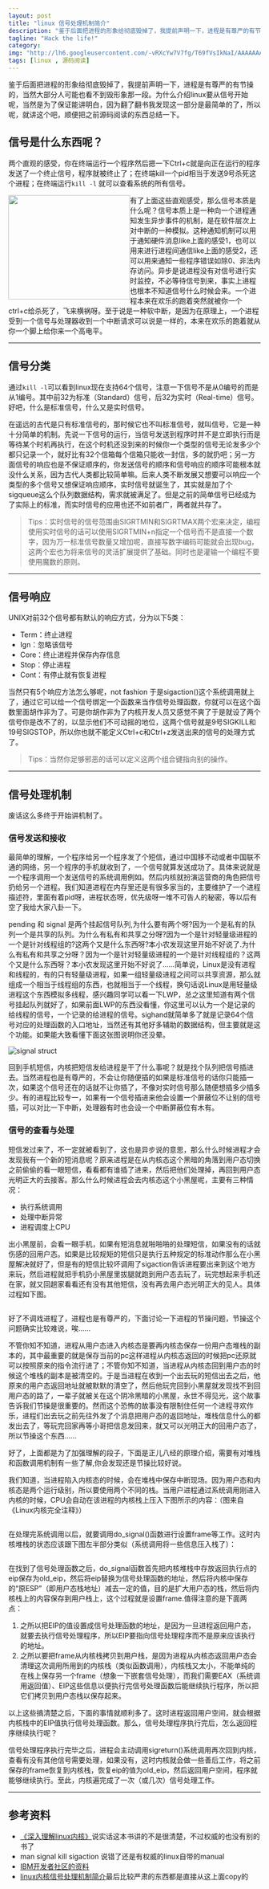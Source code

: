 ```yaml
---
layout: post
title: "linux 信号处理机制简介"
description: "鉴于后面把进程的形象给彻底毁掉了，我提前声明一下，进程是有尊严的有节操的，当然大部分人可能也看不到毁形象那一段了。"
tagline: "Hack the life!"
category: 
img: "http://lh6.googleusercontent.com/-vRXcYw7V7fg/T69fVsIkNaI/AAAAAAAAAIw/Y3KgmC33VbI/s512/linux.jpg"
tags: [linux , 源码阅读]
---
```

<div>
<p>
    鉴于后面把进程的形象给彻底毁掉了，我提前声明一下，进程是有尊严的有节操的，当然大部分人可能也看不到毁形象那一段。为什么介绍linux要从信号开始呢，当然是为了保证能讲明白，因为翻了翻书我发现这一部分是最简单的了，所以呢，就讲这个吧，顺便把之前源码阅读的东西总结一下。
</p>
<h2>信号是什么东西呢？</h2>
<p>两个直观的感受，你在终端运行一个程序然后摁一下Ctrl+c就是向正在运行的程序发送了一个终止信号，程序就被终止了；在终端kill一个pid相当于发送9号杀死这个进程；在终端运行<code>kill -l</code>
就可以查看系统的所有信号。   </p> 
<img src="http://lh6.googleusercontent.com/-vRXcYw7V7fg/T69fVsIkNaI/AAAAAAAAAIw/Y3KgmC33VbI/s512/linux.jpg" style="float:left;width:243px;height:208px">	
<p>有了上面这些直观感受，那么信号本质是什么呢？信号本质上是一种向一个进程通知发生异步事件的机制，是在软件层次上对中断的一种模拟。这种通知机制可以用于通知硬件消息like上面的感受1，也可以用来进行进程间通信like上面的感受2，还可以用来通知一些程序错误如除0、非法内存访问。异步是说进程没有对信号进行实时监控，不必等待信号到来，事实上进程也根本不知道信号什么时候会来。一个进程本来在欢乐的跑着突然就被你一个ctrl+c给杀死了，飞来横祸呀。至于说是一种软中断，是因为在原理上，一个进程受到一个信号与处理器收到一个中断请求可以说是一样的，本来在欢乐的跑着就从你一个脚上给你来一个高电平。</p>
<hr>
<h2>信号分类</h2>
<p>通过<code>kill -l</code>可以看到linux现在支持64个信号，注意一下信号不是从0编号的而是从1编号。其中前32为标准（Standard）信号，后32为实时（Real-time）信号。好吧，什么是标准信号，什么又是实时信号。</p>
<p>在遥远的古代是只有标准信号的，那时候它也不叫标准信号，就叫信号，它是一种十分简单的机制。先说一下信号的运行，当信号发送到程序时并不是立即执行而是等待某个时机再执行，在这个时机还没到来的时候你一个类型的信号无论发多少个都只记录一个，就好比有32个信箱每个信箱只能收一封信，多的就扔吧；另一方面信号的响应也是不保证顺序的，你发送信号的顺序和信号响应的顺序可能根本就没什么关系，因为古代人类都比较简单嘛。后来人类不断发展又想要可以响应一个类型的多个信号又想保证响应顺序，实时信号就诞生了，其实就是加了个sigqueue这么个队列数据结构，需求就被满足了。但是之前的简单信号已经成为了实际上的标准，而实时信号的应用也还不如前者广，两者就共存了。</p>
<blockquote>Tips：实时信号的信号范围由SIGRTMIN和SIGRTMAX两个宏来决定，编程使用实时信号的话可以使用SIGRTMIN+n指定一个信号而不是直接一个数字，因为万一标准信号数量又增加呢，直接写数字编码可能就会出现bug，这两个宏也为将来信号的灵活扩展提供了基础。同时也是灌输一个编程不要使用魔数的原则。</blockquote>
<hr>
<h2>信号响应</h2>
UNIX对前32个信号都有默认的响应方式，分为以下5类：
<ul>
<li>Term：终止进程</li>
<li>Ign：忽略该信号</li>
<li>Core：终止进程并保存内存信息</li>
<li>Stop：停止进程</li>
<li>Cont：有停止就有恢复进程</li>
</ul>
<p>当然只有5个响应方法怎么够呢，not fashion 于是sigaction()这个系统调用就上了，通过它可以给一个信号绑定一个函数来当作信号处理函数，你就可以在这个函数里面胡作非为了。可是你胡作非为了内核开发人员又感觉不爽了于是就设了两个信号你是改不了的，以显示他们不可动摇的地位，这两个信号就是9号SIGKILL和19号SIGSTOP，所以你也就不能定义Ctrl+c和Ctrl+z发送出来的信号的处理方式了。</p>
<blockquote>Tips：当然你足够邪恶的话可以定义这两个组合键指向别的操作。</blockquote>
<hr>
<h2>信号处理机制</h2>
<p>废话这么多终于开始讲机制了。</p>
<h3>信号发送和接收</h3>
<p>最简单的理解，一个程序给另一个程序发了个短信，通过中国移不动或者中国联不通的网络，另一个程序的手机就收到了，一个信号就算发送成功了。具体来说就是一个程序调用一个发送信号的系统调用例如。然后内核就扮演运营商的角色把信号扔给另一个进程。我们知道进程在内存里还是有很多家当的，主要维护了一个进程描述符，里面有着pid呀，进程状态呀，优先级呀一堆不可告人的秘密，等以后有空了我给大家八卦一下。</p>
<p> pending 和 signal 是两个挂起信号队列,为什么要有两个呀?因为一个是私有的队列一个是共享的队列。为什么有私有和共享之分呀?因为一个是针对轻量级进程的一个是针对线程组的?这两个又是什么东西呀?本小农发现这里开始不好说了.为什么有私有和共享之分呀？因为一个是针对轻量级进程的一个是针对线程组的？这两个又是什么东西呀？本小农发现这里开始不好说了……简单说，Linux是没有进程和线程的，有的只有轻量级进程，如果一组轻量级进程之间可以共享资源，那么就组成一个相当于线程组的东西，也就相当于一个线程，换句话说Linux是用轻量级进程这个东西模拟多线程，感兴趣同学可以看一下LWP，总之这里知道有两个信号挂起队列就好了，如果前面LWP的东西没看懂，你这里可以认为一个是记录的给线程的信号，一个记录的给进程的信号。sighand就简单多了就是记录64个信号对应的处理函数的入口地址，当然还有其他好多辅助的数据结构，但主要就是这个功能。如果能大致看懂下面这张图说明你还没晕。</p>
<img src="http://lh5.googleusercontent.com/-nKNOz8JsqSI/T69fWX0E6WI/AAAAAAAAAIw/Nh-2zidTbGo/s640/signal_struct.jpg" alt="signal struct">
<p>回到手机短信，内核把短信发给进程是干了什么事呢？就是找个队列把信号插进去。当然进程也是有尊严的，不会让你随便插的如果是标准信号的话你只能插一次，如果这个信号还在的话就不让你插了，不像对实时信号那么随便想插多少插多少。有的进程比较专一，如果有一个信号插进来他会设置一个屏蔽位不让别的信号插，可以对比一下中断，处理器有时也会设一个中断屏蔽位有木有。</p>
<h3>信号的查看与处理</h3>
<p>短信发过来了，不一定就被看到了，这也是异步说的意思，那么什么时候进程才会发现我有一个新的短消息呢？原来进程是在从内核态这个黑暗的角落到用户态切换之前偷偷的看一眼短信，看看都有谁插了进来，然后把他们处理掉，再回到用户态光明正大的去接客。那么什么时候进程会去内核态这个小黑屋呢，主要有三种情况：</p>
<ul>
<li>执行系统调用</li>
<li>处理中断异常</li>
<li>进程调度上CPU</li>
</ul>
<p>出小黑屋前，会看一眼手机，如果有短消息就啪啪啪的处理短信，如果没有的话就伤感的回用户态。如果是比较规矩的短信只是执行五种规定的标准动作那么在小黑屋解决就好了，但是有的短信比较坏调用了sigaction告诉进程要出来到这个地方来玩，然后进程就把手机扔小黑屋里拔腿就跑到用户态去玩了，玩完想起来手机还在家，就又回趟家看看还有没有其他短信，没有再去用户态光明正大的见人。具体过程如下图。</p>
<img src="http://lh6.googleusercontent.com/-_HeCa43rU8o/T69fVlh4E2I/AAAAAAAAAIw/EGiHTpWzNQE/s755/signal_handle.png" alt="">
<p>好了不调戏进程了，进程也是有尊严的，下面讨论一下进程的节操问题，节操这个问题确实比较难说，唉……</p>
<p>不管你知不知道，进程从用户态进入内核态是要再内核态保存一份用户态堆栈的副本的，其中最重要的就是保存当前的pc这样进程从内核态返回的时候把pc还原就可以按照原来的指令流行进了；不管你知不知道，当进程从内核态回到用户态的时候这个堆栈的副本是被清空的。于是当进程在收到一个出去玩的短信出去之后，他原来的用户态返回地址就被默默的清空了，然后他玩完回到小黑屋就发现找不到回用户态的路了，一辈子就被关在这个阴冷黑暗的小黑屋，永世不得见光，这个故事告诉我们节操是很重要的。然而这个恐怖的故事没有限制住任何一个进程寻欢作乐，进程们出去玩之前先往外发了个消息把用户态的返回地址，堆栈信息什么的都发出去了，等玩完回家再等小哥把信息发回来，就又可以光明正大的回用户态了，所以节操这个东西……</p>
<p>好了，上面都是为了加强理解的段子，下面是正儿八经的原理介绍，需要有对堆栈和函数调用机制有一些了解,你会发现还是节操比较好说。</p>
<p>我们知道，当进程陷入内核态的时候，会在堆栈中保存中断现场。因为用户态和内核态是两个运行级别，所以要使用两个不同的栈。当用户进程通过系统调用刚进入内核的时候，CPU会自动在该进程的内核栈上压入下图所示的内容：（图来自《Linux内核完全注释》）</p>
<img src="http://lh6.googleusercontent.com/-P2nW44HYRag/T69fWhr0wLI/AAAAAAAAAIw/3DxPJAKvk6M/s912/stack1.png" alt="">
<p>在处理完系统调用以后，就要调用do_signal()函数进行设置frame等工作。这时内核堆栈的状态应该跟下图左半部分类似（系统调用将一些信息压入栈了）：</p>
<img src="http://lh4.googleusercontent.com/-L-eVMBLBvPE/T69fXFCUrFI/AAAAAAAAAIw/cOQUBTtSFB4/s800/stack2.png" alt="">
<p>在找到了信号处理函数之后，do_signal函数首先把内核堆栈中存放返回执行点的eip保存为old_eip，然后将eip替换为信号处理函数的地址，然后将内核中保存的“原ESP”（即用户态栈地址）减去一定的值，目的是扩大用户态的栈，然后将内核栈上的内容保存到用户栈上，这个过程就是设置frame.值得注意的是下面两点：</p>
<ol>
<li>之所以把EIP的值设置成信号处理函数的地址，是因为一旦进程返回用户态，就要去执行信号处理程序，所以EIP要指向信号处理程序而不是原来应该执行的地址。</li>
<li>之所以要把frame从内核栈拷贝到用户栈，是因为进程从内核态返回用户态会清理这次调用所用到的内核栈（类似函数调用），内核栈又太小，不能单纯的在栈上保存另一个frame（想象一下嵌套信号处理），而我们需要EAX（系统调用返回值）、EIP这些信息以便执行完信号处理函数后能继续执行程序，所以把它们拷贝到用户态栈以保存起来。</li>
</ol>
<p>以上这些搞清楚之后，下面的事情就顺利多了。这时进程返回用户空间，就会根据内核栈中的EIP值执行信号处理函数。那么，信号处理程序执行完后，怎么返回程序继续执行呢？</p>
<p>信号处理程序执行完毕之后，进程会主动调用sigreturn()系统调用再次回到内核，查看有没有其他信号需要处理，如果没有，这时内核就会做一些善后工作，将之前保存的frame恢复到内核栈，恢复eip的值为old_eip，然后返回用户空间，程序就能够继续执行。至此，内核遍完成了一次（或几次）信号处理工作。</p>

<hr>
<h2>参考资料</h2>
<ul>
	<li><a href="http://book.douban.com/subject/2287506/">《深入理解linux内核》</a>说实话这本书讲的不是很清楚，不过权威的也没有别的书了</li>
	<li>man signal kill sigaction  说错了还是有权威的linux自带的manual</li>
	<li><a href="http://www.ibm.com/developerworks/cn/linux/l-ipc/part2/index1.html">IBM开发者社区的资料</a></li>
	<li><a href="http://www.spongeliu.com/linux/linux%E5%86%85%E6%A0%B8%E4%BF%A1%E5%8F%B7%E5%A4%84%E7%90%86%E6%9C%BA%E5%88%B6%E4%BB%8B%E7%BB%8D/">linux内核信号处理机制简介</a>最后比较严肃的东西都是直接从这上面copy的</li>
	
</ul>
</div>
